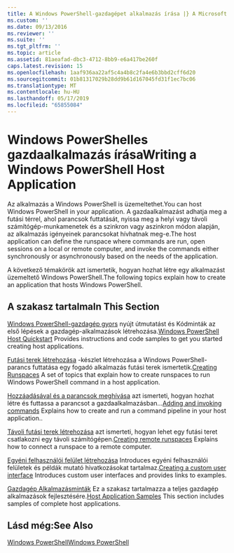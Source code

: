 ```yaml
---
title: A Windows PowerShell-gazdagépet alkalmazás írása |} A Microsoft Docs
ms.custom: ''
ms.date: 09/13/2016
ms.reviewer: ''
ms.suite: ''
ms.tgt_pltfrm: ''
ms.topic: article
ms.assetid: 81aeafad-dbc3-4712-8bb9-e6a417be260f
caps.latest.revision: 15
ms.openlocfilehash: 1aaf936aa22af5c4a4b8c2fa4e6b3bbd2cff6d20
ms.sourcegitcommit: 01b81317029b28dd9b61d167045fd31f1ec7bc06
ms.translationtype: MT
ms.contentlocale: hu-HU
ms.lasthandoff: 05/17/2019
ms.locfileid: "65855084"
---
```

# <a name="writing-a-windows-powershell-host-application"></a><span data-ttu-id="b140f-102">Windows PowerShelles gazdaalkalmazás írása</span><span class="sxs-lookup"><span data-stu-id="b140f-102">Writing a Windows PowerShell Host Application</span></span>

<span data-ttu-id="b140f-103">Az alkalmazás a Windows PowerShell is üzemeltethet.</span><span class="sxs-lookup"><span data-stu-id="b140f-103">You can host Windows PowerShell in your application.</span></span> <span data-ttu-id="b140f-104">A gazdaalkalmazást adhatja meg a futási térrel, ahol parancsok futtatását, nyissa meg a helyi vagy távoli számítógép-munkamenetek és a szinkron vagy aszinkron módon alapján, az alkalmazás igényeinek parancsokat hívhatnak meg-e.</span><span class="sxs-lookup"><span data-stu-id="b140f-104">The host application can define the runspace where commands are run, open sessions on a local or remote computer, and invoke the commands either synchronously or asynchronously based on the needs of the application.</span></span>

<span data-ttu-id="b140f-105">A következő témakörök azt ismertetik, hogyan hozhat létre egy alkalmazást üzemeltető Windows PowerShell.</span><span class="sxs-lookup"><span data-stu-id="b140f-105">The following topics explain how to create an application that hosts Windows PowerShell.</span></span>

## <a name="in-this-section"></a><span data-ttu-id="b140f-106">A szakasz tartalma</span><span class="sxs-lookup"><span data-stu-id="b140f-106">In This Section</span></span>

<span data-ttu-id="b140f-107">[Windows PowerShell-gazdagép gyors](./windows-powershell-host-quickstart.md) nyújt útmutatást és Kódminták az első lépések a gazdagép-alkalmazások létrehozása.</span><span class="sxs-lookup"><span data-stu-id="b140f-107">[Windows PowerShell Host Quickstart](./windows-powershell-host-quickstart.md) Provides instructions and code samples to get you started creating host applications.</span></span>

<span data-ttu-id="b140f-108">[Futási terek létrehozása](./creating-runspaces.md) -készlet létrehozása a Windows PowerShell-parancs futtatása egy fogadó alkalmazás futási terek ismertetik.</span><span class="sxs-lookup"><span data-stu-id="b140f-108">[Creating Runspaces](./creating-runspaces.md) A set of topics that explain how to create runspaces to run Windows PowerShell command in a host application.</span></span>

<span data-ttu-id="b140f-109">[Hozzáadásával és a parancsok meghívása](./adding-and-invoking-commands.md) azt ismerteti, hogyan hozhat létre és futtassa a parancsot a gazdaalkalmazásban...</span><span class="sxs-lookup"><span data-stu-id="b140f-109">[Adding and invoking commands](./adding-and-invoking-commands.md) Explains how to create and run a command pipeline in your host application..</span></span>

<span data-ttu-id="b140f-110">[Távoli futási terek létrehozása](./creating-remote-runspaces.md) azt ismerteti, hogyan lehet egy futási teret csatlakozni egy távoli számítógépen.</span><span class="sxs-lookup"><span data-stu-id="b140f-110">[Creating remote runspaces](./creating-remote-runspaces.md) Explains how to connect a runspace to a remote computer.</span></span>

<span data-ttu-id="b140f-111">[Egyéni felhasználói felület létrehozása](./creating-a-custom-user-interface.md) Introduces egyéni felhasználói felületek és példák mutató hivatkozásokat tartalmaz.</span><span class="sxs-lookup"><span data-stu-id="b140f-111">[Creating a custom user interface](./creating-a-custom-user-interface.md) Introduces custom user interfaces and provides links to examples.</span></span>

<span data-ttu-id="b140f-112">[Gazdagép Alkalmazásminták](./host-application-samples.md) Ez a szakasz tartalmazza a teljes gazdagép alkalmazások fejlesztésére.</span><span class="sxs-lookup"><span data-stu-id="b140f-112">[Host Application Samples](./host-application-samples.md) This section includes samples of complete host applications.</span></span>

## <a name="see-also"></a><span data-ttu-id="b140f-113">Lásd még:</span><span class="sxs-lookup"><span data-stu-id="b140f-113">See Also</span></span>

[<span data-ttu-id="b140f-114">Windows PowerShell</span><span class="sxs-lookup"><span data-stu-id="b140f-114">Windows PowerShell</span></span>](http://msdn.microsoft.com/en-us/b41a2af3-aec1-402d-8e18-c2c26be461ff)

